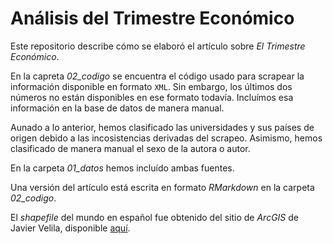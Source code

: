 # Análisis del Trimestre Económico
Este repositorio describe cómo se elaboró el artículo sobre *El Trimestre Económico*.

En la capreta *02_codigo* se encuentra el código usado para scrapear la información disponible en formato `XML`. Sin embargo, los últimos dos números no están disponibles en ese formato todavía. Incluímos esa información en la base de datos de manera manual.

Aunado a lo anterior, hemos clasificado las universidades y sus países de origen debido a las incosistencias derivadas del scrapeo. Asimismo, hemos clasificado de manera manual el sexo de la autora o autor.

En la carpeta *01_datos* hemos incluído ambas fuentes.

Una versión del artículo está escrita en formato *RMarkdown* en la carpeta *02_codigo*.

El *shapefile* del mundo en español fue obtenido del sitio de *ArcGIS* de Javier Velila, disponible [aquí](https://www.arcgis.com/home/item.html?id=ad61dcd7dd244d4096c22a49cc97011f).